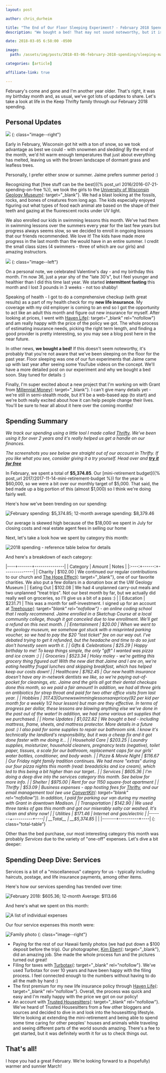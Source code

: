 ```yaml
---
layout: post

author: chris_durheim

title: "The End of Our Floor Sleeping Experiment? - February 2018 Spending"
description: "We bought a bed! That may not sound noteworthy, but it is if you were previously sleeping on the floor. Find out about that and other Keep Thrifty family expenses in this month's spending report."

date: 2018-03-05 6:58:00 -0500

image:
  path: /assets/img/posts/2018-03-06-february-2018-spending/sleeping-mat.jpg

categories: [article]

affiliate-link: true

---
```


February's come and gone and I'm another year older. That's right, it was my birthday month and, as usual, we've got lots of updates to share. Let's take a look at life in the Keep Thrifty family through our February 2018 spending.

## Personal Updates

![]({{site.url}}/assets/img/posts/2018-03-06-february-2018-spending/snow-family.jpg)
{: class="image--right"}

Early in February, Wisconsin got hit with a ton of snow, so we took advantage as best we could - with snowmen and sledding! By the end of the month, we'd hit warm enough temperatures that just about everything has melted, leaving us with the brown landscape of dormant grass and leafless trees.

Personally, I prefer either snow or summer. Jaime prefers summer period :)

Recognizing that [free stuff can be the best]({% post_url 2016/2016-07-21-spending-on-free %}), we took the girls to the [University of Wisconsin Geology Museum](http://geoscience.wisc.edu/museum/){: target="_blank"}. We had a blast looking at the fossils, rocks, and bones of creatures from long ago. The kids especially enjoyed figuring out what types of food each animal ate based on the shape of their teeth and gazing at the fluorescent rocks under UV light.

We also enrolled our kids in swimming lessons this month. We've had them in swimming lessons over the summers every year for the last few years but progress always seems slow, so we decided to enroll in ongoing lessons that our friends recommended. We love it! The kids have made more progress in the last month than the would have in an entire summer. I credit the small class sizes (4 swimmers - three of which are our girls) and amazing instructors.

![]({{site.url}}/assets/img/posts/2018-03-06-february-2018-spending/sledding.jpg)
{: class="image--left"}

On a personal note, we celebrated Valentine's day - and my birthday this month. I'm now 36, just a year shy of the "late 30's", but I feel younger and healthier than I did this time last year. We started __intermittent fasting__ this month and I lost 3 pounds in 3 weeks - not too shabby!

Speaking of health - I got to do a comprehensive checkup (with great results) as a part of my health check for my __new life insurance__. My coverage with my old employer is coming to an end so I got the opportunity to act like an adult this month and figure out new insurance for myself. After looking at prices, I went with [Haven Life](http://fxo.co/5IN7){: target="_blank" rel="nofollow"} and am really happy with the price of the policy we got. The whole process of estimating insurance needs, picking the right term length, and finding a good provider is pretty interesting, so you may see a blog post here in the near future.

In other news, __we bought a bed!__ If this doesn't seem noteworthy, it's probably that you're not aware that we've been sleeping on the floor for the past year. Floor sleeping was one of our fun experiments that Jaime came up with last year after seeing some YouTube videos on the concept. We'll have a more detailed post on our experiment and why we bought a bed soon. Stay tuned for details :)

Finally, I'm super excited about a new project that I'm working on with Grant from [Millennial Money](https://www.millennialmoney.com){: target="_blank"}. I can't give many details yet - we're still in semi-stealth mode, but it'll be a web-based app (to start) and we're both really excited about how it can help people change their lives. You'll be sure to hear all about it here over the coming months!

## Spending Summary

_We track our spending using a little tool I made called [Thrifty](https://thrifty.keepthrifty.com). We've been using it for over 2 years and it's really helped us get a handle on our finances._

_The screenshots you see below are straight out of our account in Thrifty. If you like what you see, consider giving it a try yourself. Head over and_ ___[try it for free](https://thrifty.keepthrifty.com)___

In February, we spent a total of __$5,374.85__. Our [mini-retirement budget]({% post_url 2017/2017-11-14-mini-retirement-budget %}) for the year is $60,000, so we were a bit over our monthly target of $5,000. That said, the bed made up a big portion of this (almost $1,000) so I think we're doing fairly well.

Here's how we've been trending on our spending:

![February spending: $5,374.85; 12-month average spending: $8,379.46]({{site.url}}/assets/img/posts/2018-03-06-february-2018-spending/february-2018-trend.png)

<div class="caption">Our average is skewed high because of the $18,000 we spent in July for closing costs and real estate agent fees in selling our home</div>

Next, let's take a look how we spent by category this month:

![2018 spending - reference table below for details]({{site.url}}/assets/img/posts/2018-03-06-february-2018-spending/february-2018-spending.png)

And here's a breakdown of each category:

|----+-------+---------------|
| Category | Amount  | Notes |
|:----:+------:+---------------|
| Charity  | $102.00 | We continued our regular contributions to our church and [The Hope Effect](http://hopeeffect.com/){: target="_blank"}, one of our favorite charities. We also put a few dollars in a donation box at the UW Geology Museum |
| Eating Out | $102.08 | We had 4 unplanned carry-out meals and two unplanned "treat trips". Not our best month by far, but we actually did really well on groceries, so I'll give us a bit of a pass :) |
| Education | $231.71 | This was a month for self-investment. I signed up for an account at [Treehouse](http://referrals.trhou.se/chrisdurheim){: target="_blank" rel="nofollow"} - an online coding school that I really recommend. Jaime enrolled in a Sketchup Course at a local community college, though it got canceled due to low enrollment. We'll get a refund on this next month. |
| Entertainment | $20.00 | When we went to the geology museum, we somehow got stuck with a misprinted parking voucher, so we had to pay the $20 "lost ticket" fee on our way out. I've debated trying to get it refunded, but the headache and time to do so just don't honestly seem worth it. |
| Gifts & Celebrations | $25.29 | Happy birthday to me! To keep things simple, the only "gift" I wanted was pizza and ice cream :) |
| Groceries | $523.34 | Holey moley - we're getting this grocery thing figured out! With the new diet that Jaime and I are on, we're eating healthy frugal lunches and skipping breakfast, which has helped keep our costs down! |
| Healthcare | $762.45 | Our new health insurance doesn't have any in-network dentists we like, so we're paying out-of-pocket for cleanings, etc. Jaime and the girls all got their dental checkups done this month, so we paid a fair amount! In addition, we had all three girls on antibiotics for strep throat and paid for two other office visits from last year. |
| Hobbies | $317.43 | Our new swimming lessons are pricey ($92 per kid per month for a weekly 1/2 hour lesson) but man are they effective. In terms of progress per dollar, these lessons are blowing anything else we've done in the past out of the water! In addition, we had some various art supplies that we purchased. |
| Home Updates | $1,022.82 | We bought a bed - including mattress, frame, sheets, and mattress protector. More details in a future post :) I also paid for some supplies to repair our bathroom sink. I know it's technically the landlord's responsibility, but it was a cheap fix and it got done faster with me doing it... |
| Household Care | $203.25 | Laundry supplies, moisturizer, household cleaners, pregnancy tests (negative), toilet paper, tissues, a scale for our bathroom, replacement caps for our girls' water bottles, conditioner, and body wash. |
| Pizza & Movie Night | $116.67 | Our Friday night family tradition continues. We had more "extras" during our four pizza nights this month (read: breadsticks and ice cream), which led to this being a bit higher than our target.. |
| Services | $605.36 | I'm doing a deep dive into the services category this month. See below for more info. |
| Shelter | $975.00 | Rent for our 1150 square-foot apartment |
| Thrifty | $53.09 | Business expenses - app hosting fees for [Thrifty](https://thrifty.keepthrifty.com), and our email management tool (we use [ConvertKit](http://mbsy.co/convertkit/31907907){: target="_blank" rel="nofollow"}). In addition, I paid for parking our van during my meeting with Grant in downtown Madison. |
| Transportation | $142.90 | We used three tanks of gas this month and got our miserably salty car washed. It's clean and shiny now! |
| Utilities | $171.46 | Internet and gas/electric |
|-------+----------+----|
| __Total__ | __$5,374.85__ | |
|-------+----------+----|
{: class="total-table"}

Other than the bed purchase, our most interesting category this month was probably _Services_ due to the variety of "one-off" expenses. Let's dive a bit deeper:

## Spending Deep Dive: Services

Services is a bit of a "miscellaneous" category for us - typically including haircuts, postage, and life insurance payments, among other items.

Here's how our services spending has trended over time:

![February 2018: $605.36; 12-month Average: $113.66]({{site.url}}/assets/img/posts/2018-03-06-february-2018-spending/february-2018-services-trend.png)

And here's what we spent on this month:

![A list of individual expenses]({{site.url}}/assets/img/posts/2018-03-06-february-2018-spending/february-2018-services-details.png)

Our four service expenses this month were:

![Family photo]({{site.url}}/assets/img/posts/2018-03-06-february-2018-spending/family-photo.jpg)
{: class="image--right"}

- Paying for the rest of our Hawaii family photos (we had put down a $100 deposit before the trip). Our photographer, [Kim Ebert](http://www.kimebertphotography.com/){: target="_blank"}, did an amazing job. She made the whole process fun and the pictures turned out great!
- Filing for taxes with [Turbotax](https://turbotax.intuit.com){: target="_blank" rel="nofollow"}. We've used Turbotax for over 10 years and have been happy with the filing process. I feel connected enough to the numbers without having to do all the math by hand :)
- The first premium for my new life insurance policy through [Haven Life](http://fxo.co/5IN7){: target="_blank" rel="nofollow"}. Overall, the process was quick and easy and I'm really happy with the price we got on our policy!
- An account with [Trusted Housesitters](http://www.awin1.com/cread.php?awinmid=5759&awinaffid=479785){: target="_blank" rel="nofollow"}. We've heard of Trusted Housesitters from a few other bloggers and sources and decided to dive in and look into the housesitting lifestyle. We're looking at extending the mini-retirement and being able to spend some time caring for other peoples' houses and animals while traveling and seeing different parts of the world sounds amazing. There's a fee to get started, but it was definitely worth it for us to check things out.

## That's all!

I hope you had a great February. We're looking forward to a (hopefully) warmer and sunnier March!
